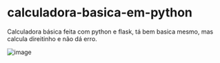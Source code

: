 # calculadora-basica-em-python
Calculadora básica feita com python e flask, tá bem basica mesmo, mas calcula direitinho e não dá erro. 

![image](https://user-images.githubusercontent.com/70040731/124310167-2df09c80-db42-11eb-9f67-a62e69f61915.png)
